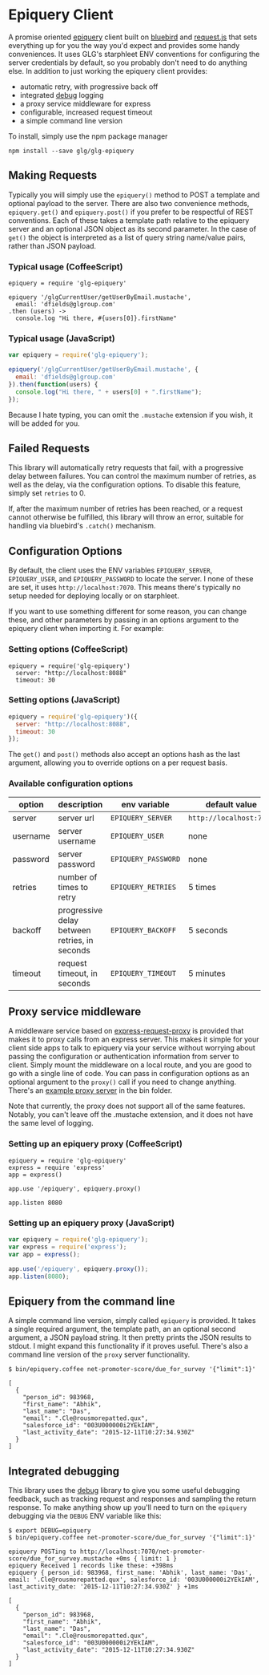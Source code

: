 # Epiquery Client

A promise oriented [epiquery](https://github.com/glg/epiquery) client built on [bluebird](https://github.com/petkaantonov/bluebird/) and [request.js](https://github.com/request/request) that sets everything up for you the way you'd expect and provides some handy conveniences. It uses GLG's starphleet ENV conventions for configuring the server credentials by default, so you probably don't need to do anything else. In addition to just working the epiquery client provides:

  * automatic retry, with progressive back off
  * integrated [debug](https://github.com/visionmedia/debug) logging
  * a proxy service middleware for express
  * configurable, increased request timeout
  * a simple command line version

 To install, simply use the npm package manager
 
 ```shell
 npm install --save glg/glg-epiquery
 ```

## Making Requests

Typically you will simply use the `epiquery()` method to POST a template and optional payload to the server. There are also two convenience methods, `epiquery.get()` and `epiquery.post()` if you prefer to be respectful of REST conventions. Each of these takes a template path relative to the epiquery server and an optional JSON object as its second parameter. In the case of `get()` the object is interpreted as a list of query string name/value pairs, rather than JSON payload.

### Typical usage (CoffeeScript)

```coffee-script
epiquery = require 'glg-epiquery'

epiquery '/glgCurrentUser/getUserByEmail.mustache',
  email: 'dfields@glgroup.com'
.then (users) ->
  console.log "Hi there, #{users[0]}.firstName"
```

### Typical usage (JavaScript)

```javascript
var epiquery = require('glg-epiquery');

epiquery('/glgCurrentUser/getUserByEmail.mustache', {
  email: 'dfields@glgroup.com'
}).then(function(users) {
  console.log("Hi there, " + users[0] + ".firstName");
});
```

Because I hate typing, you can omit the `.mustache` extension if you wish, it will be added for you.

## Failed Requests

This library will automatically retry requests that fail, with a progressive delay between failures. You can control the maximum number of retries, as well as the delay, via the configuration options. To disable this feature, simply set `retries` to 0.

If, after the maximum number of retries has been reached, or a request cannot otherwise be fulfilled, this library will throw an error, suitable for handling via bluebird's `.catch()` mechanism.

## Configuration Options

By default, the client uses the ENV variables `EPIQUERY_SERVER`, `EPIQUERY_USER`, and `EPIQUERY_PASSWORD` to locate the server. I none of these are set, it uses `http://localhost:7070`. This means there's typically no setup needed for deploying locally or on starphleet.

If you want to use something different for some reason, you can change these, and other parameters by passing in an options argument to the epiquery client when importing it. For example:

### Setting options (CoffeeScript)

```coffee-script
epiquery = require('glg-epiquery')
  server: "http://localhost:8088"
  timeout: 30
```

### Setting options (JavaScript)

```javascript
epiquery = require('glg-epiquery')({
  server: "http://localhost:8088",
  timeout: 30
});
```

The `get()` and `post()` methods also accept an options hash as the last argument, allowing you to override options on a per request basis.

### Available configuration options

| option   | description     | env variable | default value                 |
|----------|-----------------|--------------|-------------------------------|
| server   | server url      | `EPIQUERY_SERVER`  | `http://localhost:7070` |
| username | server username | `EPIQUERY_USER`    |  none                   |
| password | server password | `EPIQUERY_PASSWORD`|  none                   |
| retries  | number of times to retry | `EPIQUERY_RETRIES` | 5 times |
| backoff  | progressive delay between retries, in seconds | `EPIQUERY_BACKOFF` | 5 seconds |
| timeout  | request timeout, in seconds | `EPIQUERY_TIMEOUT` | 5 minutes |

## Proxy service middleware

A middleware service based on [express-request-proxy](https://github.com/4front/express-request-proxy) is provided that makes it to proxy calls from an express server. This makes it simple for your client side apps to talk to epiquery via your service without worrying about passing the configuration or authentication information from server to client. Simply mount the middleware on a local route, and you are good to go with a single line of code. You can pass in configuration options as an optional argument to the `proxy()` call if you need to change anything. There's an [example proxy server](bin/proxy.coffee) in the bin folder.

Note that currently, the proxy does not support all of the same features. Notably, you can't leave off the .mustache extension, and it does not have the same level of logging.

### Setting up an epiquery proxy (CoffeeScript)

```coffee-script
epiquery = require 'glg-epiquery'
express = require 'express'
app = express()

app.use '/epiquery', epiquery.proxy()

app.listen 8080
```

### Setting up an epiquery proxy (JavaScript)

```javascript
var epiquery = require('glg-epiquery');
var express = require('express');
var app = express();

app.use('/epiquery', epiquery.proxy());
app.listen(8080);
```

## Epiquery from the command line

A simple command line version, simply called `epiquery` is provided. It takes a single required argument, the template path, an an optional second argument, a JSON payload string. It then pretty prints the JSON results to stdout. I might expand this functionality if it proves useful. There's also a command line version of the `proxy` server functionality.

```shell
$ bin/epiquery.coffee net-promoter-score/due_for_survey '{"limit":1}'

[
  {
    "person_id": 983968,
    "first_name": "Abhik",
    "last_name": "Das",
    "email": ".Cle@rousmorepatted.qux",
    "salesforce_id": "003U000000i2YEkIAM",
    "last_activity_date": "2015-12-11T10:27:34.930Z"
  }
]
```

## Integrated debugging

This library uses the [debug](https://github.com/visionmedia/debug) library to give you some useful debugging feedback, such as tracking request and responses and sampling the return response. To make anything show up you'll need to turn on the `epiquery` debugging via the `DEBUG` ENV variable like this:

```shell
$ export DEBUG=epiquery
$ bin/epiquery.coffee net-promoter-score/due_for_survey '{"limit":1}'

epiquery POSTing to http://localhost:7070/net-promoter-score/due_for_survey.mustache +0ms { limit: 1 }
epiquery Received 1 records like these: +398ms
epiquery { person_id: 983968, first_name: 'Abhik', last_name: 'Das', email: '.Cle@rousmorepatted.qux', salesforce_id: '003U000000i2YEkIAM', last_activity_date: '2015-12-11T10:27:34.930Z' } +1ms

[
  {
    "person_id": 983968,
    "first_name": "Abhik",
    "last_name": "Das",
    "email": ".Cle@rousmorepatted.qux",
    "salesforce_id": "003U000000i2YEkIAM",
    "last_activity_date": "2015-12-11T10:27:34.930Z"
  }
]
```
